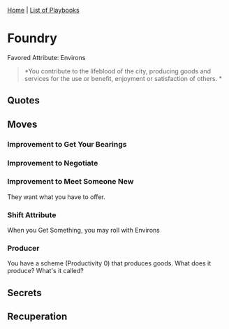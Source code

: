 [Home](index.md) | [List of Playbooks](Index.md#Playbooks)
# Foundry
Favored Attribute: Environs

> *You contribute to the lifeblood of the city, producing goods and services for the use or benefit, enjoyment or satisfaction of others. *


## Quotes

## Moves
### Improvement to Get Your Bearings

### Improvement to Negotiate

### Improvement to Meet Someone New
They want what you have to offer.

### Shift Attribute
When you Get Something, you may roll with Environs

### Producer
You have a scheme (Productivity 0) that produces goods. What does it produce? What's it called?

## Secrets
## Recuperation